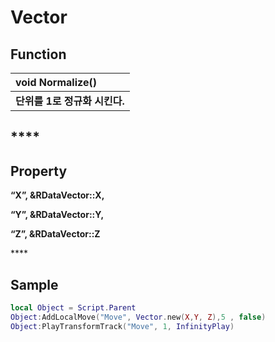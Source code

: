 # Vector

## **Function**

| **void Normalize\(\)** |
| :--- |
| **단위를 1로 정규화 시킨다.** |

## \*\*\*\*

## **Property**

**“X”, &RDataVector::X,**

**“Y”, &RDataVector::Y,**

**“Z”, &RDataVector::Z**

\*\*\*\*

## **Sample**

```lua
local Object = Script.Parent
Object:AddLocalMove("Move", Vector.new(X,Y, Z),5 , false)
Object:PlayTransformTrack("Move", 1, InfinityPlay)
```

